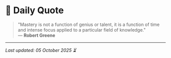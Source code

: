 # 📜 Daily Quote

> "Mastery is not a function of genius or talent, it is a function of time and intense focus applied to a particular field of knowledge."  
> — **Robert Greene**

---

_Last updated: 05 October 2025 ⏳_
